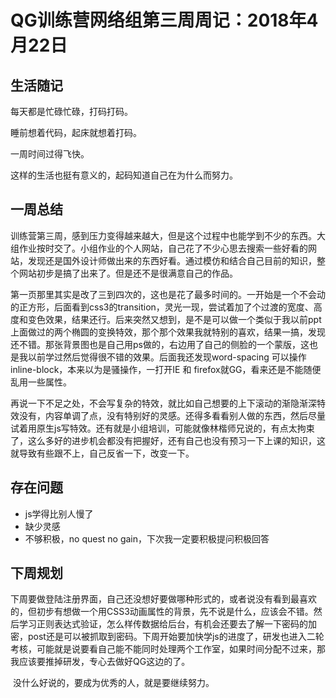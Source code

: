 # QG训练营网络组第三周周记：2018年4月22日

## 生活随记

每天都是忙碌忙碌，打码打码。

睡前想着代码，起床就想着打码。

一周时间过得飞快。

这样的生活也挺有意义的，起码知道自己在为什么而努力。

## 一周总结

​	训练营第三周，感到压力变得越来越大，但是这个过程中也能学到不少的东西。大组作业按时交了。小组作业的个人网站，自己花了不少心思去搜索一些好看的网站，发现还是国外设计师做出来的东西好看。通过模仿和结合自己目前的知识，整个网站初步是搞了出来了。但是还不是很满意自己的作品。

​	第一页那里其实是改了三到四次的，这也是花了最多时间的。一开始是一个不会动的正方形，后面看到css3的transition，灵光一现，尝试着加了个过渡的宽度、高度和变色效果，结果还行。后来突然又想到，是不是可以做一个类似于我以前ppt上面做过的两个椭圆的变换特效，那个那个效果我就特别的喜欢，结果一搞，发现还不错。那张背景图也是自己用ps做的，右边用了自己的侧脸的一个蒙版，这也是我以前学过然后觉得很不错的效果。后面我还发现word-spacing 可以操作inline-block，本来以为是骚操作，一打开IE 和 firefox就GG，看来还是不能随便乱用一些属性。

​	再说一下不足之处，不会写复杂的特效，就比如自己想要的上下滚动的渐隐渐深特效没有，内容单调了点，没有特别好的灵感。还得多看看别人做的东西，然后尽量试着用原生js写特效。还有就是小组培训，可能就像林楷师兄说的，有点太拘束了，这么多好的进步机会都没有把握好，还有自己也没有预习一下上课的知识，这就导致有些跟不上，自己反省一下，改变一下。

## 存在问题

* js学得比别人慢了
* 缺少灵感
* 不够积极，no quest no gain，下次我一定要积极提问积极回答

## 下周规划

​	下周要做登陆注册界面，自己还没想好要做哪种形式的，或者说没有看到最喜欢的，但初步有想做一个用CSS3动画属性的背景，先不说是什么，应该会不错。然后学习正则表达式验证，怎么样传数据给后台，有机会还要去了解一下密码的加密，post还是可以被抓取到密码。下周开始要加快学js的进度了，研发也进入二轮考核，可能就是说要看自己能不能同时处理两个工作室，如果时间分配不过来，那我应该要推掉研发，专心去做好QG这边的了。

​	没什么好说的，要成为优秀的人，就是要继续努力。


